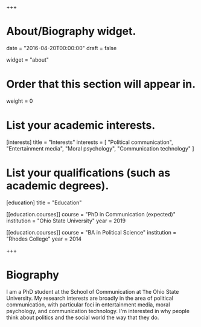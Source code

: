 +++
# About/Biography widget.

date = "2016-04-20T00:00:00"
draft = false

widget = "about"

# Order that this section will appear in.
weight = 0

# List your academic interests.
[interests]
  title = "Interests"
  interests = [
    "Political communication",
    "Entertainment media",
    "Moral psychology",
    "Communication technology"
  ]

# List your qualifications (such as academic degrees).
[education]
  title = "Education"

[[education.courses]]
  course = "PhD in Communication (expected)"
  institution = "Ohio State University"
  year = 2019

[[education.courses]]
  course = "BA in Political Science"
  institution = "Rhodes College"
  year = 2014
 
+++

# Biography

I am a PhD student at the School of Communication at <font size="2">The</font> Ohio State University. My research interests are broadly in the area of political communication, with particular foci in entertainment media, moral psychology, and communication technology. I'm interested in why people think about politics and the social world the way that they do.
